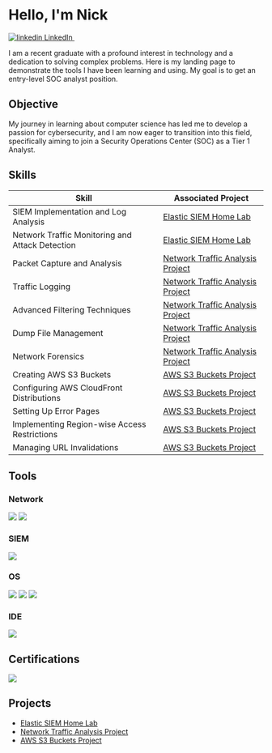# Hello, I'm Nick
<p>
  <a href="https://www.linkedin.com/in/nicholas-phi-ab047b191" rel="nofollow noreferrer">
    <img src="https://i.sstatic.net/gVE0j.png" alt="linkedin"> LinkedIn
  </a> &nbsp; 
</p>

I am a recent graduate with a profound interest in technology and a dedication to solving complex problems. Here is my landing page to demonstrate the tools I have been learning and using. My goal is to get an entry-level SOC analyst position.

## Objective

My journey in learning about computer science has led me to develop a passion for cybersecurity, and I am now eager to transition into this field, specifically aiming to join a Security Operations Center (SOC) as a Tier 1 Analyst.

## Skills

| Skill                                         | Associated Project         |
|-----------------------------------------------|----------------------------|
| SIEM Implementation and Log Analysis          | <a href="https://github.com/modern-pastel/Elastic-SIEM-Home-Lab">Elastic SIEM Home Lab</a>|
| Network Traffic Monitoring and Attack Detection | <a href="https://github.com/modern-pastel/Elastic-SIEM-Home-Lab">Elastic SIEM Home Lab</a>|
| Packet Capture and Analysis         | <a href="https://github.com/modern-pastel/Network-Traffic-Analysis-with-TCPDump">Network Traffic Analysis Project</a>|
| Traffic Logging      | <a href="https://github.com/modern-pastel/Network-Traffic-Analysis-with-TCPDump">Network Traffic Analysis Project</a>|
| Advanced Filtering Techniques                  | <a href="https://github.com/modern-pastel/Network-Traffic-Analysis-with-TCPDump">Network Traffic Analysis Project</a>|
| Dump File Management | <a href="https://github.com/modern-pastel/Network-Traffic-Analysis-with-TCPDump">Network Traffic Analysis Project</a>|
| Network Forensics | <a href="https://github.com/modern-pastel/Network-Traffic-Analysis-with-TCPDump">Network Traffic Analysis Project</a>|
| Creating AWS S3 Buckets         | <a href="https://github.com/modern-pastel/AWS-S3-Buckets-Project/blob/main/README.md">AWS S3 Buckets Project</a>|
| Configuring AWS CloudFront Distributions      | <a href="https://github.com/modern-pastel/AWS-S3-Buckets-Project/blob/main/README.md">AWS S3 Buckets Project</a>|
| Setting Up Error Pages                  | <a href="https://github.com/modern-pastel/AWS-S3-Buckets-Project/blob/main/README.md">AWS S3 Buckets Project</a>|
| Implementing Region-wise Access Restrictions | <a href="https://github.com/modern-pastel/AWS-S3-Buckets-Project/blob/main/README.md">AWS S3 Buckets Project</a>|
| Managing URL Invalidations | <a href="https://github.com/modern-pastel/AWS-S3-Buckets-Project/blob/main/README.md">AWS S3 Buckets Project</a>|

## Tools


### Network
<div>
    <img src="https://img.shields.io/badge/-Wireshark-1679A7?&style=for-the-badge&logo=Wireshark&logoColor=white" />
    <img src="https://img.shields.io/badge/-Amazon%20CloudFront-FF9900?&style=for-the-badge&logo=Amazon-AWS&logoColor=white" />
</div>

### SIEM
<div>
    <img src="https://img.shields.io/badge/-Elastic-005571?&style=for-the-badge&logo=Elastic&logoColor=white" />
</div>

### OS
<div>
  <img src="https://img.shields.io/badge/-Linux-FCC624?&style=for-the-badge&logo=Linux&logoColor=black" />
  <img src="https://img.shields.io/badge/-Ubuntu-E95420?&style=for-the-badge&logo=Ubuntu&logoColor=white" />
  <img src="https://img.shields.io/badge/-Kali%20Linux-557C94?&style=for-the-badge&logo=Kali-Linux&logoColor=white" />
</div>

###  IDE
<div>
  <img src="https://img.shields.io/badge/-Visual%20Studio%20Code-007ACC?&style=for-the-badge&logo=Visual%20Studio%20Code&logoColor=white" />
</div>

## Certifications
<div>
<img src="https://img.shields.io/badge/-Security%2B-FF0000?&style=for-the-badge&logo=CompTIA&logoColor=white" />
</div>

## Projects
- <a href="https://github.com/modern-pastel/Elastic-SIEM-Home-Lab">Elastic SIEM Home Lab</a> 
- <a href="https://github.com/modern-pastel/Network-Traffic-Analysis-with-TCPDump">Network Traffic Analysis Project</a>
- <a href="https://github.com/modern-pastel/AWS-S3-Buckets-Project/blob/main/README.md">AWS S3 Buckets Project</a>
